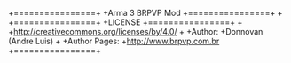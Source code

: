 +================+
+Arma 3 BRPVP Mod 
+================+
+
+================+
+LICENSE
+================+
+
+http://creativecommons.org/licenses/by/4.0/
+
+Author:
+Donnovan (Andre Luis)
+
+Author Pages:
+http://www.brpvp.com.br
+================+
